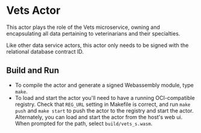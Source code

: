 # Vets Actor

This actor plays the role of the Vets microservice, owning and encapsulating all data pertaining to veterinarians and their specialties.

Like other data service actors, this actor only needs to be signed with the relational database contract ID.

## Build and Run

- To compile the actor and generate a signed Webassembly module, type `make`.
- To load and start the actor you'll need to have a running OCI-compatible
registry. Check that `REG_URL` setting in Makefile is correct, and run
`make push` and `make start` to push the actor to the registry
and start the actor.
Alternately, you can load and start the actor from the host's web ui.
When prompted for the path, 
select `build/vets_s.wasm`.
